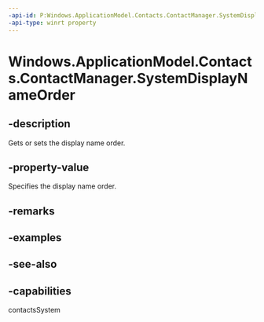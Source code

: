 ```yaml
---
-api-id: P:Windows.ApplicationModel.Contacts.ContactManager.SystemDisplayNameOrder
-api-type: winrt property
---
```


<!-- Property syntax
public Windows.ApplicationModel.Contacts.ContactNameOrder SystemDisplayNameOrder { get;  set; }
-->

# Windows.ApplicationModel.Contacts.ContactManager.SystemDisplayNameOrder

## -description
Gets or sets the display name order.

## -property-value
Specifies the display name order.

## -remarks

## -examples

## -see-also

## -capabilities
contactsSystem
